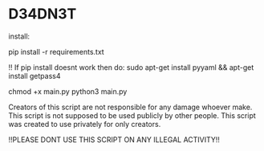 # D34DN3T

install:

pip install -r requirements.txt

!! If pip install doesnt work then do: sudo apt-get install pyyaml && apt-get install getpass4

chmod +x main.py
python3 main.py


Creators of this script are not responsible for any damage whoever make.
This script is not supposed to be used publicly by other people.
This script was created to use privately for only creators.

!!PLEASE DONT USE THIS SCRIPT ON ANY ILLEGAL ACTIVITY!!
